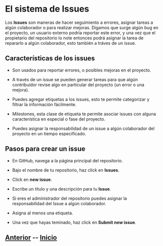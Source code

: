 # El sistema de Issues  

Los **Issues** son maneras de hacer seguimiento a errores, asignar tareas a algún colaborador o para realizar mejoras. Digamos que surge algún bug en el proyecto, un usuario externo podría reportar este error, y una vez que el propietario del repositorio lo note entonces podrá asignar la tarea de repararlo a algún colaborador, esto también a tráves de un issue.  
  
## Características de los issues 
  
* Son usados para reportar errores, o posibles mejoras en el proyecto.  

* A través de un issue se pueden generar tareas para que algún contribuidor revise algo en particular del proyecto (un error o una mejora).  

* Puedes agregar etiquetas a los issues, esto te permite categorizar y filtrar la información fácilmente.  
  
* Milestones, esta clase de etiqueta te permite asociar issues con alguna característica en especial o fase del proyecto.

* Puedes asignar la responsabilidad de un issue a algún colaborador del proyecto en un tiempo especificado.  
  
## Pasos para crear un issue
  
* En GitHub, navega a la página principal del repositorio.

* Bajo el nombre de tu repositorio, haz click en **Issues**.

* Click en **new issue**.

* Escribe un título y una descripción para tu **Issue**.

* Si eres el administrador del repositorio puedes asignar la responsabilidad del Issue a algún colaborador.

* Asigna al menos una etiqueta.

* Una vez que hayas teminado, haz click en **Submit new issue**.


## [Anterior](Page9.md)  --  [Inicio](README.md)
